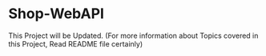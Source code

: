 # Shop-WebAPI
This Project will be Updated. (For more information about Topics covered in this Project, Read README file certainly)
